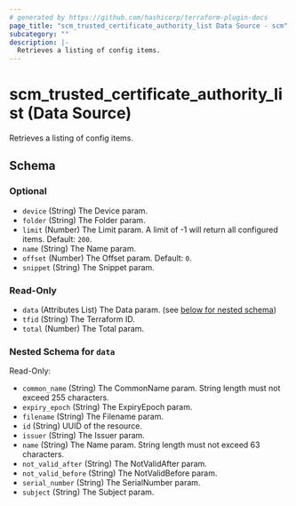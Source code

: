 ```yaml
---
# generated by https://github.com/hashicorp/terraform-plugin-docs
page_title: "scm_trusted_certificate_authority_list Data Source - scm"
subcategory: ""
description: |-
  Retrieves a listing of config items.
---
```


# scm_trusted_certificate_authority_list (Data Source)

Retrieves a listing of config items.



<!-- schema generated by tfplugindocs -->
## Schema

### Optional

- `device` (String) The Device param.
- `folder` (String) The Folder param.
- `limit` (Number) The Limit param. A limit of -1 will return all configured items. Default: `200`.
- `name` (String) The Name param.
- `offset` (Number) The Offset param. Default: `0`.
- `snippet` (String) The Snippet param.

### Read-Only

- `data` (Attributes List) The Data param. (see [below for nested schema](#nestedatt--data))
- `tfid` (String) The Terraform ID.
- `total` (Number) The Total param.

<a id="nestedatt--data"></a>
### Nested Schema for `data`

Read-Only:

- `common_name` (String) The CommonName param. String length must not exceed 255 characters.
- `expiry_epoch` (String) The ExpiryEpoch param.
- `filename` (String) The Filename param.
- `id` (String) UUID of the resource.
- `issuer` (String) The Issuer param.
- `name` (String) The Name param. String length must not exceed 63 characters.
- `not_valid_after` (String) The NotValidAfter param.
- `not_valid_before` (String) The NotValidBefore param.
- `serial_number` (String) The SerialNumber param.
- `subject` (String) The Subject param.
